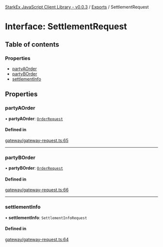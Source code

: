 [StarkEx JavaScript Client Library - v0.0.3](../README.md) / [Exports](../modules.md) / SettlementRequest

# Interface: SettlementRequest

## Table of contents

### Properties

- [partyAOrder](SettlementRequest.md#partyaorder)
- [partyBOrder](SettlementRequest.md#partyborder)
- [settlementInfo](SettlementRequest.md#settlementinfo)

## Properties

### partyAOrder

• **partyAOrder**: [`OrderRequest`](OrderRequest.md)

#### Defined in

[gateway/gateway-request.ts:65](https://github.com/starkware-libs/starkex-js/blob/beb0349/src/lib/gateway/gateway-request.ts#L65)

---

### partyBOrder

• **partyBOrder**: [`OrderRequest`](OrderRequest.md)

#### Defined in

[gateway/gateway-request.ts:66](https://github.com/starkware-libs/starkex-js/blob/beb0349/src/lib/gateway/gateway-request.ts#L66)

---

### settlementInfo

• **settlementInfo**: `SettlementInfoRequest`

#### Defined in

[gateway/gateway-request.ts:64](https://github.com/starkware-libs/starkex-js/blob/beb0349/src/lib/gateway/gateway-request.ts#L64)
